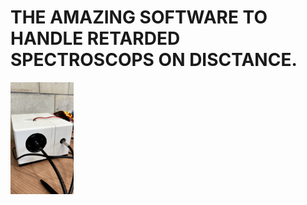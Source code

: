 # THE AMAZING SOFTWARE TO HANDLE RETARDED SPECTROSCOPS ON DISCTANCE.
<img src="guwno.jpg" width=20% height=20%>
